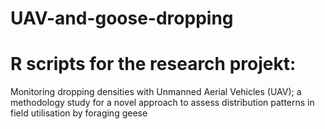 # UAV-and-goose-dropping

# R scripts for the research projekt:
Monitoring dropping densities with Unmanned Aerial Vehicles (UAV); a methodology study for a novel approach to assess distribution patterns in field utilisation by foraging geese
